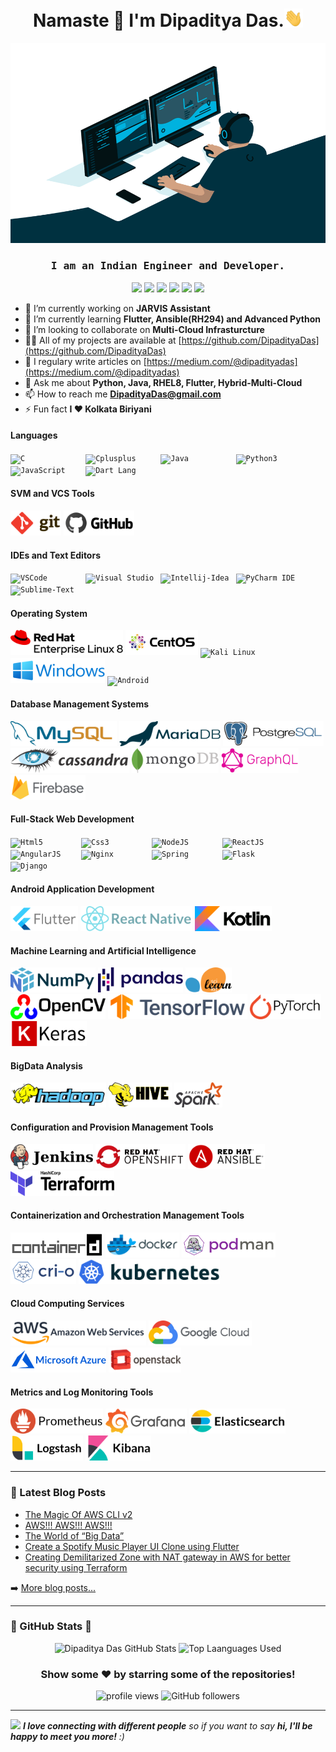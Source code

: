<h1 align="center">Namaste 🙏 I'm Dipaditya Das.<img src="https://github.com/DipadityaDas/DipadityaDas/raw/master/img/wave.gif" width="6%"></h1>
<p align="center"><img alt="GIF" src="https://github.com/DipadityaDas/DipadityaDas/raw/master/img/code.gif" width="600" height="320"/></p>
<h3 align="center"><samp>I am an Indian Engineer and Developer.</samp></h3>

<div align="center">

[<img src="https://img.icons8.com/color/100/000000/medium-logo.svg"                width="30">](https://dipadityadas.medium.com/)
[<img src="https://img.icons8.com/fluent/100/000000/twitter.svg"                   width="30">](https://twitter.com/dipadityadas)
[<img src="https://img.icons8.com/fluent/100/000000/linkedin.svg"                  width="30">](https://linkedin.com/in/DipadityaDas)
[<img src="https://img.icons8.com/fluent/100/000000/facebook-new.svg"              width="30">](https://www.facebook.com/dipaditya.das)
[<img src="https://img.icons8.com/fluent/100/000000/instagram-new.svg"             width="30">](https://instagram.com/dipaditya_das/)
[<img src="https://img.icons8.com/fluent/100/000000/gmail--v2.svg"                 width="30">](mailto:DipadityaDas@gmail.com)

</div>

- 🔭 I’m currently working on **JARVIS Assistant**
- 🌱 I’m currently learning **Flutter, Ansible(RH294) and Advanced Python**
- 👯 I’m looking to collaborate on **Multi-Cloud Infrasturcture**
- 👨‍💻 All of my projects are available at [https://github.com/DipadityaDas](https://github.com/DipadityaDas)
- 📝 I regulary write articles on [https://medium.com/@dipadityadas](https://medium.com/@dipadityadas)
- 💬 Ask me about **Python, Java, RHEL8, Flutter, Hybrid-Multi-Cloud**
- 📫 How to reach me **DipadityaDas@gmail.com**
- ⚡ Fun fact **I ❤ Kolkata Biriyani**

#### Languages

<code><img height="40" alt="C             " src="https://img.icons8.com/color/100/000000/c-programming.svg"                 /></code>
<code><img height="40" alt="Cplusplus     " src="https://img.icons8.com/color/100/000000/c-plus-plus-logo.svg"              /></code>
<code><img height="40" alt="Java          " src="https://img.icons8.com/color/100/000000/java-coffee-cup-logo.svg"          /></code>
<code><img height="40" alt="Python3       " src="https://img.icons8.com/color/100/000000/python.svg"                        /></code>
<code><img height="40" alt="JavaScript    " src="https://img.icons8.com/color/100/000000/javascript.svg"                    /></code>
<code><img height="40" alt="Dart Lang     " src="https://img.icons8.com/color/100/000000/dart.svg"                          /></code>

#### SVM and VCS Tools

<code><img height="40" alt="Git           " src="https://github.com/DipadityaDas/DipadityaDas/raw/master/img/git.svg"       /></code>
<code><img height="40" alt="Github        " src="https://github.com/DipadityaDas/DipadityaDas/raw/master/img/github.svg"    /></code>

#### IDEs and Text Editors

<code><img height="40" alt="VSCode        " src="https://img.icons8.com/fluent/100/000000/visual-studio-code-2019.svg"      /></code>
<code><img height="40" alt="Visual Studio " src="https://img.icons8.com/fluent/100/000000/visual-studio-2019.svg"           /></code>
<code><img height="40" alt="Intellij-Idea " src="https://img.icons8.com/color/100/000000/intellij-idea.svg"                 /></code>
<code><img height="40" alt="PyCharm IDE   " src="https://img.icons8.com/color/100/000000/pycharm.svg"                       /></code>
<code><img height="40" alt="Sublime-Text  " src="https://img.icons8.com/fluent/100/000000/sublime-text.svg"                 /></code>

#### Operating System

<code><img height="40" alt="Red Hat Linux " src="https://github.com/DipadityaDas/DipadityaDas/raw/master/img/RHEL8.svg"     /></code>
<code><img height="40" alt="CentOS 8      " src="https://github.com/DipadityaDas/DipadityaDas/raw/master/img/centos.svg"    /></code>
<code><img height="40" alt="Kali Linux    " src="https://img.icons8.com/color/100/000000/kali-linux.svg"                    /></code>
<code><img height="40" alt="Windows 10    " src="https://github.com/DipadityaDas/DipadityaDas/raw/master/img/Windows.svg"   /></code>
<code><img height="40" alt="Android       " src="https://img.icons8.com/fluent/100/000000/android-os.svg"                   /></code>

#### Database Management Systems

<code><img height="40" alt="MySQL        " src="https://github.com/DipadityaDas/DipadityaDas/raw/master/img/mysql.svg"       /></code>
<code><img height="40" alt="MariaDB      " src="https://github.com/DipadityaDas/DipadityaDas/raw/master/img/mariadb.svg"     /></code>
<code><img height="40" alt="PostgreSQL   " src="https://github.com/DipadityaDas/DipadityaDas/raw/master/img/postgresql.svg"  /></code>
<code><img height="40" alt="Cassandra    " src="https://github.com/DipadityaDas/DipadityaDas/raw/master/img/cassandra.svg"   /></code>
<code><img height="40" alt="MongoDB      " src="https://github.com/DipadityaDas/DipadityaDas/raw/master/img/mongodb.svg"     /></code>
<code><img height="40" alt="GraphQL      " src="https://github.com/DipadityaDas/DipadityaDas/raw/master/img/graphql.svg"   /></code>
<code><img height="40" alt="Firebase     " src="https://github.com/DipadityaDas/DipadityaDas/raw/master/img/firebase.svg"  /></code>

#### Full-Stack Web Development

<code><img height="40" alt="Html5        " src="https://img.icons8.com/color/100/000000/html-5.svg"                        /></code>
<code><img height="40" alt="Css3         " src="https://img.icons8.com/color/100/000000/css3.svg"                          /></code>
<code><img height="40" alt="NodeJS       " src="https://img.icons8.com/color/100/000000/nodejs.svg"                        /></code>
<code><img height="40" alt="ReactJS      " src="https://www.vectorlogo.zone/logos/reactjs/reactjs-ar21.svg"                /></code>
<code><img height="40" alt="AngularJS    " src="https://www.vectorlogo.zone/logos/angular/angular-ar21.svg"                /></code>
<code><img height="40" alt="Nginx        " src="https://www.vectorlogo.zone/logos/nginx/nginx-ar21.svg"                    /></code>
<code><img height="40" alt="Spring       " src="https://www.vectorlogo.zone/logos/springio/springio-ar21.svg"              /></code>
<code><img height="40" alt="Flask        " src="https://www.vectorlogo.zone/logos/pocoo_flask/pocoo_flask-ar21.svg"        /></code>
<code><img height="40" alt="Django       " src="https://www.vectorlogo.zone/logos/djangoproject/djangoproject-ar21.svg"    /></code>

#### Android Application Development

<code><img height="40" alt="Flutter      " src="https://github.com/DipadityaDas/DipadityaDas/raw/master/img/flutter.svg"   /></code>
<code><img height="40" alt="React Native " src="https://github.com/DipadityaDas/DipadityaDas/raw/master/img/react.svg"     /></code>
<code><img height="40" alt="Kotlin       " src="https://github.com/DipadityaDas/DipadityaDas/raw/master/img/kotlin.svg"    /></code>

#### Machine Learning and Artificial Intelligence

<code><img height="40" alt="Numpy        " src="https://github.com/DipadityaDas/DipadityaDas/raw/master/img/numpy.svg"     /></code>
<code><img height="40" alt="Pandas       " src="https://github.com/DipadityaDas/DipadityaDas/raw/master/img/pandas.svg"    /></code>
<code><img height="40" alt="Scikit-Learn " src="https://github.com/DipadityaDas/DipadityaDas/raw/master/img/scikit.svg"    /></code>
<code><img height="40" alt="OpenCV       " src="https://github.com/DipadityaDas/DipadityaDas/raw/master/img/opencv.svg"    /></code>
<code><img height="40" alt="Tensorflow   " src="https://github.com/DipadityaDas/DipadityaDas/raw/master/img/tensorflow.svg"/></code>
<code><img height="40" alt="PyTorch      " src="https://github.com/DipadityaDas/DipadityaDas/raw/master/img/pytorch.svg"   /></code>
<code><img height="40" alt="Keras        " src="https://github.com/DipadityaDas/DipadityaDas/raw/master/img/keras.svg"     /></code>

#### BigData Analysis

<code><img height="40" alt="Apache Hadoop" src="https://github.com/DipadityaDas/DipadityaDas/raw/master/img/hadoop.svg"    /></code>
<code><img height="40" alt="Apache Hive  " src="https://github.com/DipadityaDas/DipadityaDas/raw/master/img/hive.svg"      /></code>
<code><img height="40" alt="Apache Spark " src="https://github.com/DipadityaDas/DipadityaDas/raw/master/img/spark.svg"     /></code>

#### Configuration and Provision Management Tools

<code><img height="40" alt="Jenkins      " src="https://github.com/DipadityaDas/DipadityaDas/raw/master/img/jenkins.svg"   /></code>
<code><img height="40" alt="OpenShift    " src="https://github.com/DipadityaDas/DipadityaDas/raw/master/img/openshift.svg" /></code>
<code><img height="40" alt="Ansible      " src="https://github.com/DipadityaDas/DipadityaDas/raw/master/img/ansible.svg"   /></code>
<code><img height="40" alt="Terraform    " src="https://github.com/DipadityaDas/DipadityaDas/raw/master/img/terraform.svg" /></code>

#### Containerization and Orchestration Management Tools

<code><img height="40" alt="Containerd   " src="https://github.com/DipadityaDas/DipadityaDas/raw/master/img/containerd.svg"/></code>
<code><img height="40" alt="Docker       " src="https://github.com/DipadityaDas/DipadityaDas/raw/master/img/docker.svg"    /></code>
<code><img height="40" alt="Podman       " src="https://github.com/DipadityaDas/DipadityaDas/raw/master/img/podman.svg"    /></code>
<code><img height="40" alt="Cri-O        " src="https://github.com/DipadityaDas/DipadityaDas/raw/master/img/crio.svg"      /></code>
<code><img height="40" alt="Kubernetes   " src="https://github.com/DipadityaDas/DipadityaDas/raw/master/img/kubernetes.svg"/></code>

#### Cloud Computing Services

<code><img height="40" alt="AWS          " src="https://github.com/DipadityaDas/DipadityaDas/raw/master/img/aws.svg"       /></code>
<code><img height="40" alt="Google Cloud " src="https://github.com/DipadityaDas/DipadityaDas/raw/master/img/gcp.svg"       /></code>
<code><img height="40" alt="Azure        " src="https://github.com/DipadityaDas/DipadityaDas/raw/master/img/azure.svg"     /></code>
<code><img height="40" alt="Openstack    " src="https://github.com/DipadityaDas/DipadityaDas/raw/master/img/openstack.svg" /></code>

#### Metrics and Log Monitoring Tools

<code><img height="40" alt="Prometheus   " src="https://github.com/DipadityaDas/DipadityaDas/raw/master/img/prometheus.svg"   /></code>
<code><img height="40" alt="Grafana      " src="https://github.com/DipadityaDas/DipadityaDas/raw/master/img/grafana.svg"      /></code>
<code><img height="40" alt="Elasticsearch" src="https://github.com/DipadityaDas/DipadityaDas/raw/master/img/elasticsearch.svg"/></code>
<code><img height="40" alt="Logstash     " src="https://github.com/DipadityaDas/DipadityaDas/raw/master/img/logstash.svg"     /></code>
<code><img height="40" alt="Kibana       " src="https://github.com/DipadityaDas/DipadityaDas/raw/master/img/kibana.svg"       /></code>

---

### 📕 Latest Blog Posts

<!-- BLOG-POST-LIST:START -->
- [The Magic Of AWS CLI v2](https://medium.com/@dipadityadas/the-magic-of-aws-cli-v2-2b51df40c522?source=rss-78dbd39bd990------2)
- [AWS!!! AWS!!! AWS!!!](https://medium.com/@dipadityadas/aws-aws-aws-8b5396a7730c?source=rss-78dbd39bd990------2)
- [The World of “Big Data”](https://medium.com/@dipadityadas/the-world-of-big-data-e738fe725c93?source=rss-78dbd39bd990------2)
- [Create a Spotify Music Player UI Clone using Flutter](https://medium.com/@dipadityadas/create-a-spotify-music-player-ui-clone-using-flutter-46a6e4633e69?source=rss-78dbd39bd990------2)
- [Creating Demilitarized Zone with NAT gateway in AWS for better security using Terraform](https://medium.com/@dipadityadas/creating-demilitarized-zone-with-nat-gateway-in-aws-for-better-security-using-terraform-5b78df29849?source=rss-78dbd39bd990------2)
<!-- BLOG-POST-LIST:END -->

➡️ [More blog posts...](https://dipadityadas.medium.com/)

---

### 🚀 GitHub Stats 🚀

<div align="center">
<img alt="Dipaditya Das GitHub Stats" src="https://github-readme-stats-5i0uvjfd7.vercel.app/api?username=dipadityadas&theme=algolia&hide=prs&show_icons=true&hide_border=true&include_all_commits=true&cache_seconds=60&text_color=a9fef7&icon_color=f8d847"/>
<img alt="Top Laanguages Used" src="https://github-readme-stats.dipadityadas.vercel.app/api/top-langs/?username=dipadityadas&layout=compact&theme=algolia&hide_border=true&cache_seconds=1800&langs_count=8">
</div>
<div align="center">

### Show some ❤️ by starring some of the repositories!

<img src="https://gpvc.arturio.dev/dipadityadas" alt="profile views"/>  <img alt="GitHub followers" src="https://img.shields.io/github/followers/dipadityadas?style=social"/> 

</div>

---

<img src="https://media.giphy.com/media/LnQjpWaON8nhr21vNW/giphy.gif" width="60"> <em><b>I love connecting with different people</b> so if you want to say <b>hi, I'll be happy to meet you more!</b> :)</em>
